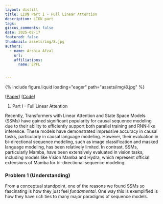 ```yaml
---
layout: distill
title: LION Part I - Full Linear Attention
description: LION part
tags:
giscus_comments: false
date: 2025-02-17
featured: false
thumbnail: assets/img/8.jpg
authors:
  - name: Arshia Afzal
    url:
    affiliations:
      name: EPFL


---
```



{% include figure.liquid loading="eager" path="assets/img/8.jpg" %}



[[Paper](https://arxiv.org/abs/2405.21060)]
[[Code](https://github.com/state-spaces/mamba)]


1.  Part I - Full Linear Attention
<!-- 2. [Part II - LION: Bidirectional RNN for FUll Linear Attention]({% post_url 2024-05-31-mamba2-part2-theory %})
3. [Part III - LION Chunk: Chunkwise Parallel of LION]({% post_url 2024-05-31-mamba2-part3-algorithm %})
4. [Part IV - Results]({% post_url 2024-05-31-mamba2-part4-systems %}) -->

Recently, Transformers with Linear Attention and State Space Models (SSMs) have gained significant popularity for causal sequence modeling due to their ability to efficiently support both parallel training and RNN-like inference. These models have demonstrated impressive accuracy in causal tasks, particularly in causal language modeling. However, their evaluation in bi-directional sequence modeling, such as image classification and masked language modeling, has been relatively limited. In contrast, SSMs, particularly Mamba, have been extensively evaluated in vision tasks, including models like Vision Mamba and Hydra, which represent official extensions of Mamba for bi-directional sequence modeling.



### Problem 1 (Understanding)
From a conceptual standpoint, one of the reasons we found SSMs so fascinating is how they just feel _fundamental_. One way this is exemplified is how they have rich ties to many major paradigms of sequence models.

